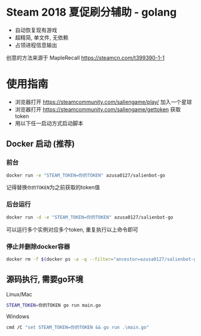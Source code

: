 # Steam 2018 夏促刷分辅助 - golang

- 自动恢复现有游戏
- 超精简, 单文件, 无依赖
- 占领进程信息输出

创意的方法来源于 MapleRecall https://steamcn.com/t399390-1-1

# 使用指南
- 浏览器打开 https://steamcommunity.com/saliengame/play/ 加入一个星球
- 浏览器打开 https://steamcommunity.com/saliengame/gettoken 获取 token
- 用以下任一启动方式启动脚本

## Docker 启动 (推荐)
### 前台
```bash
docker run -e "STEAM_TOKEN=你的TOKEN" azusa0127/salienbot-go
```
记得替换`你的TOKEN`为之前获取的token值

### 后台运行
```bash
docker run -d -e "STEAM_TOKEN=你的TOKEN" azusa0127/salienbot-go
```

可以运行多个实例对应多个token, 重复执行以上命令即可

### 停止并删除docker容器
```bash
docker rm -f $(docker ps -a -q --filter="ancestor=azusa0127/salienbot-go")
```

## 源码执行, 需要go环境
Linux/Mac
```bash
STEAM_TOKEN=你的TOKEN go run main.go
```

Windows
```bash
cmd /C "set STEAM_TOKEN=你的TOKEN && go run .\main.go"
```
